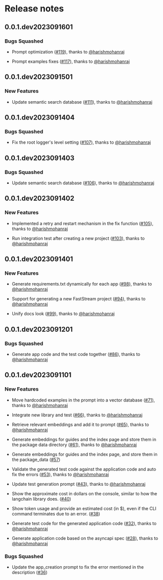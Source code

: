 # Release notes

<!-- do not remove -->

## 0.0.1.dev2023091601

### Bugs Squashed

- Prompt optimization ([#119](https://github.com/airtai/faststream-gen/pull/119)), thanks to [@harishmohanraj](https://github.com/harishmohanraj)

- Prompt examples fixes ([#117](https://github.com/airtai/faststream-gen/pull/117)), thanks to [@harishmohanraj](https://github.com/harishmohanraj)


## 0.0.1.dev2023091501

### New Features

- Update semantic search database ([#111](https://github.com/airtai/faststream-gen/pull/111)), thanks to [@harishmohanraj](https://github.com/harishmohanraj)


## 0.0.1.dev2023091404

### Bugs Squashed

- Fix the root logger's level setting ([#107](https://github.com/airtai/faststream-gen/pull/107)), thanks to [@harishmohanraj](https://github.com/harishmohanraj)


## 0.0.1.dev2023091403

### Bugs Squashed

- Update semantic search database ([#106](https://github.com/airtai/faststream-gen/pull/106)), thanks to [@harishmohanraj](https://github.com/harishmohanraj)


## 0.0.1.dev2023091402

### New Features

- Implemented a retry and restart mechanism in the fix function ([#105](https://github.com/airtai/faststream-gen/pull/105)), thanks to [@harishmohanraj](https://github.com/harishmohanraj)

- Run integration test after creating a new project ([#103](https://github.com/airtai/faststream-gen/pull/103)), thanks to [@harishmohanraj](https://github.com/harishmohanraj)

## 0.0.1.dev2023091401

### New Features

- Generate requirements.txt dynamically for each app ([#98](https://github.com/airtai/faststream-gen/pull/98)), thanks to [@harishmohanraj](https://github.com/harishmohanraj)

- Support for generating a new FastStream project ([#94](https://github.com/airtai/faststream-gen/pull/94)), thanks to [@harishmohanraj](https://github.com/harishmohanraj)

- Unify docs look ([#99](https://github.com/airtai/faststream-gen/pull/99)), thanks to [@harishmohanraj](https://github.com/harishmohanraj)


## 0.0.1.dev2023091201

### Bugs Squashed

- Generate app code and the test code together ([#86](https://github.com/airtai/faststream-gen/pull/86)), thanks to [@harishmohanraj](https://github.com/harishmohanraj)


## 0.0.1.dev2023091101

### New Features

- Move hardcoded examples in the prompt into a vector database ([#71](https://github.com/airtai/faststream-gen/pull/71)), thanks to [@harishmohanraj](https://github.com/harishmohanraj)

- Integrate new library and test ([#66](https://github.com/airtai/faststream-gen/pull/66)), thanks to [@harishmohanraj](https://github.com/harishmohanraj)

- Retrieve relevant embeddings and add it to prompt ([#65](https://github.com/airtai/faststream-gen/pull/65)), thanks to [@harishmohanraj](https://github.com/harishmohanraj)

- Generate embeddings for guides and the index page and store them in the package data directory ([#61](https://github.com/airtai/faststream-gen/pull/61)), thanks to [@harishmohanraj](https://github.com/harishmohanraj)

- Generate embeddings for guides and the index page, and store them in the package_data ([#57](https://github.com/airtai/faststream-gen/issues/57))

- Validate the generated test code against the application code and auto fix the errors ([#53](https://github.com/airtai/faststream-gen/pull/53)), thanks to [@harishmohanraj](https://github.com/harishmohanraj)

- Update test generation prompt ([#43](https://github.com/airtai/faststream-gen/pull/43)), thanks to [@harishmohanraj](https://github.com/harishmohanraj)

- Show the approximate cost in dollars on the console, similar to how the langchain library does. ([#40](https://github.com/airtai/faststream-gen/issues/40))

- Show token usage and provide an estimated cost (in $), even if the CLI command terminates due to an error. ([#38](https://github.com/airtai/faststream-gen/issues/38))

- Generate test code for the generated application code ([#32](https://github.com/airtai/faststream-gen/pull/32)), thanks to [@harishmohanraj](https://github.com/harishmohanraj)

- Generate application code based on the asyncapi spec ([#28](https://github.com/airtai/faststream-gen/pull/28)), thanks to [@harishmohanraj](https://github.com/harishmohanraj)

### Bugs Squashed

- Update the app_creation prompt to fix the error mentioned in the description ([#36](https://github.com/airtai/faststream-gen/issues/36))